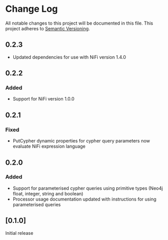 # Change Log
All notable changes to this project will be documented in this file.
This project adheres to [Semantic Versioning](http://semver.org/).

## 0.2.3
- Updated dependencies for use with NiFi version 1.4.0

## 0.2.2
### Added
- Support for NiFi version 1.0.0

## 0.2.1
### Fixed
- PutCypher dynamic properties for cypher query parameters now evaluate NiFi expression language


## 0.2.0
### Added
- Support for parameterised cypher queries using primitive types (Neo4j float, integer, string and boolean)
- Processor usage documentation updated with instructions for using parameterised queries

## [0.1.0]
Initial release
